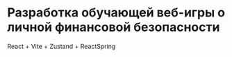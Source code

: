 # Разработка обучающей веб-игры о личной финансовой безопасности

React + Vite + Zustand + ReactSpring
